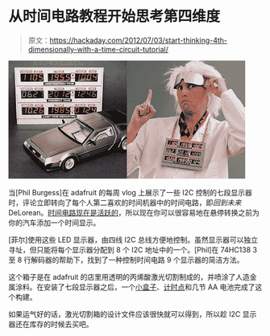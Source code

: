 # 从时间电路教程开始思考第四维度

> 原文：<https://hackaday.com/2012/07/03/start-thinking-4th-dimensionally-with-a-time-circuit-tutorial/>

![](img/ea3f1582280d45a808214d6c7f681d3c.png "Time")

当[Phil Burgess]在 adafruit 的每周 vlog 上展示了一些 I2C 控制的七段显示器时，评论立即转向了每个人第二喜欢的时间机器中的时间电路，即*回到未来* DeLorean。[时间电路现在是活跃的](http://www.adafruit.com/blog/2012/07/02/great-scott-delorean-inspired-time-circuit-clock-with-adafruit-gear/)，所以现在你可以很容易地在悬停转换之前为你的汽车添加一个时间显示。

[菲尔]使用这些 LED 显示器，由四线 I2C 总线方便地控制。虽然显示器可以独立寻址，但只能将每个显示器分配到 8 个 I2C 地址中的一个。[Phil]在 74HC138 3 至 8 行解码器的帮助下，找到了一种控制时间电路 9 个显示器的简洁方法。

这个箱子是在 adafruit 的店里用透明的丙烯酸激光切割制成的，并喷涂了人造金属涂料。在安装了七段显示器之后，一个[小盒子](http://www.pjrc.com/teensy/)、[计时点](https://www.adafruit.com/products/255)和几节 AA 电池完成了这个构建。

如果运气好的话，激光切割箱的设计文件应该很快就可以得到，所以趁 I2C 显示器还在库存的时候去买吧。
